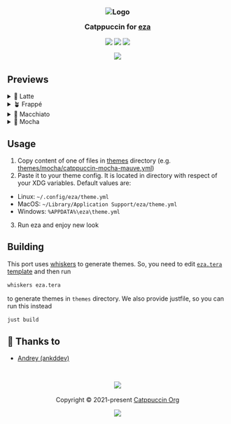 <h3 align="center">
	<img src="https://raw.githubusercontent.com/catppuccin/catppuccin/main/assets/logos/exports/1544x1544_circle.png" width="100" alt="Logo"/><br/>
	<img src="https://raw.githubusercontent.com/catppuccin/catppuccin/main/assets/misc/transparent.png" height="30" width="0px"/>
	Catppuccin for <a href="https://github.com/eza-community/eza">eza</a>
	<img src="https://raw.githubusercontent.com/catppuccin/catppuccin/main/assets/misc/transparent.png" height="30" width="0px"/>
</h3>

<p align="center">
	<a href="https://github.com/catppuccin/eza/stargazers"><img src="https://img.shields.io/github/stars/catppuccin/eza?colorA=363a4f&colorB=b7bdf8&style=for-the-badge"></a>
	<a href="https://github.com/catppuccin/eza/issues"><img src="https://img.shields.io/github/issues/catppuccin/eza?colorA=363a4f&colorB=f5a97f&style=for-the-badge"></a>
	<a href="https://github.com/catppuccin/eza/contributors"><img src="https://img.shields.io/github/contributors/catppuccin/eza?colorA=363a4f&colorB=a6da95&style=for-the-badge"></a>
</p>

<p align="center">
	<img src="https://raw.githubusercontent.com/catppuccin/catppuccin/main/assets/previews/preview.webp"/>
</p>

## Previews

<details>
<summary>🌻 Latte</summary>
<img src="https://raw.githubusercontent.com/catppuccin/catppuccin/main/assets/previews/latte.webp"/>
</details>
<details>
<summary>🪴 Frappé</summary>
<img src="https://raw.githubusercontent.com/catppuccin/catppuccin/main/assets/previews/frappe.webp"/>
</details>
<details>
<summary>🌺 Macchiato</summary>
<img src="https://raw.githubusercontent.com/catppuccin/catppuccin/main/assets/previews/macchiato.webp"/>
</details>
<details>
<summary>🌿 Mocha</summary>
<img src="https://raw.githubusercontent.com/catppuccin/catppuccin/main/assets/previews/mocha.webp"/>
</details>

## Usage

1. Copy content of one of files in [themes](./themes) directory (e.g. [themes/mocha/catppuccin-mocha-mauve.yml](./themes/mocha/catppuccin-mocha-mauve.yml))
2. Paste it to your theme config.
  It is located in directory with respect of your XDG variables. Default values are:
  - Linux: `~/.config/eza/theme.yml`
  - MacOS: `~/Library/Application Support/eza/theme.yml`
  - Windows: `%APPDATA%\eza\theme.yml`
3. Run eza and enjoy new look

## Building

This port uses [whiskers](https://github.com/catppuccin/whiskers) to generate themes. So, you need to edit [`eza.tera` template](./eza.tera) and then run

```sh
whiskers eza.tera
```
to generate themes in `themes` directory. We also provide justfile, so you can run this instead

```sh
just build
```

## 💝 Thanks to

- [Andrey (ankddev)](https://github.com/ankddev)

&nbsp;

<p align="center">
	<img src="https://raw.githubusercontent.com/catppuccin/catppuccin/main/assets/footers/gray0_ctp_on_line.svg?sanitize=true" />
</p>

<p align="center">
	Copyright &copy; 2021-present <a href="https://github.com/catppuccin" target="_blank">Catppuccin Org</a>
</p>

<p align="center">
	<a href="https://github.com/catppuccin/catppuccin/blob/main/LICENSE"><img src="https://img.shields.io/static/v1.svg?style=for-the-badge&label=License&message=MIT&logoColor=d9e0ee&colorA=363a4f&colorB=b7bdf8"/></a>
</p>
